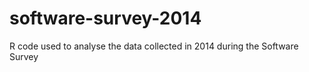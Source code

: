# software-survey-2014
R code used to analyse the data collected in 2014 during the Software Survey
